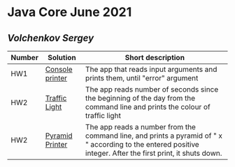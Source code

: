 # Java Core June 2021

## *Volchenkov Sergey*

| Number | Solution  | Short description
| --- | --- | --- |
| HW1 | [Console printer](https://github.com/NikolaevArtem/Java_Core_June_2021/tree/feature/SergeyVolchenkov/src/main/java/homework_1/Main.java) | The app that reads input arguments and prints them, until "error" argument |
| HW2 | [Traffic Light](https://github.com/NikolaevArtem/Java_Core_June_2021/tree/feature/SergeyVolchenkov/src/main/java/homework_2/TrafficLight.java) | The app reads number of seconds since the beginning of the day from the command line and prints the colour of traffic light |
| HW2 | [Pyramid Printer](https://github.com/NikolaevArtem/Java_Core_June_2021/tree/feature/SergeyVolchenkov/src/main/java/homework_2/PyramidPrinter.java) | The app reads a number from the command line, and prints a pyramid of " x " according to the entered positive integer. After the first print, it shuts down.|